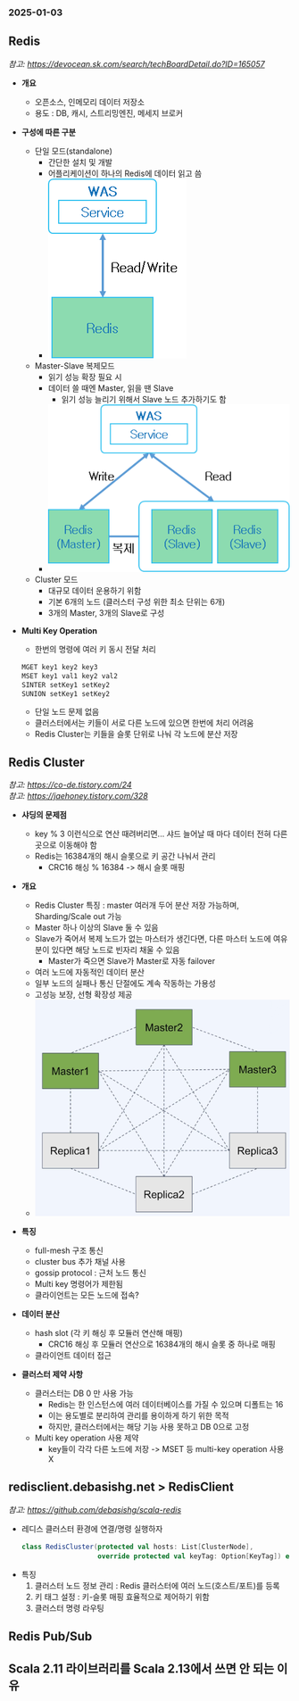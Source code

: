 ### 2025-01-03

## Redis
*참고: https://devocean.sk.com/search/techBoardDetail.do?ID=165057*  
- **개요**
  - 오픈소스, 인메모리 데이터 저장소
  - 용도 : DB, 캐시, 스트리밍엔진, 메세지 브로커

- **구성에 따른 구분**
  - 단일 모드(standalone)
    - 간단한 설치 및 개발
    - 어플리케이션이 하나의 Redis에 데이터 읽고 씀
    - ![](../images/2025-01-03-redis-single.png)
  - Master-Slave 복제모드
    - 읽기 성능 확장 필요 시
    - 데이터 쓸 때엔 Master, 읽을 땐 Slave
      - 읽기 성능 늘리기 위해서 Slave 노드 추가하기도 함
    - ![](../images/2025-01-03-redis-ms.png)
  - Cluster 모드
    - 대규모 데이터 운용하기 위함
    - 기본 6개의 노드 (클러스터 구성 위한 최소 단위는 6개)
    - 3개의 Master, 3개의 Slave로 구성

- **Multi Key Operation**
  - 한번의 명령에 여러 키 동시 전달 처리
  ```
  MGET key1 key2 key3
  MSET key1 val1 key2 val2
  SINTER setKey1 setKey2
  SUNION setKey1 setKey2
  ```
  - 단일 노드 문제 없음
  - 클러스터에서는 키들이 서로 다른 노드에 있으면 한번에 처리 어려움
  - Redis Cluster는 키들을 슬롯 단위로 나눠 각 노드에 분산 저장

## Redis Cluster
*참고: https://co-de.tistory.com/24*  
*참고: https://jaehoney.tistory.com/328*  
- **샤딩의 문제점**
  - key % 3 이런식으로 연산 때려버리면... 샤드 늘어날 때 마다 데이터 전혀 다른곳으로 이동해야 함
  - Redis는 16384개의 해시 슬롯으로 키 공간 나눠서 관리
    - CRC16 해싱 % 16384 -> 해시 슬롯 매핑

- **개요**
  - Redis Cluster 특징 : master 여러개 두어 분산 저장 가능하며, Sharding/Scale out 가능
  - Master 하나 이상의 Slave 둘 수 있음
  - Slave가 죽어서 복제 노드가 없는 마스터가 생긴다면, 다른 마스터 노드에 여유분이 있다면 해당 노드로 빈자리 채울 수 있음
    - Master가 죽으면 Slave가 Master로 자동 failover
  - 여러 노드에 자동적인 데이터 분산
  - 일부 노드의 실패나 통신 단절에도 계속 작동하는 가용성
  - 고성능 보장, 선형 확장성 제공
  - ![](../images/2025-01-03-redis-cluster.png)

- **특징**
  - full-mesh 구조 통신
  - cluster bus 추가 채널 사용
  - gossip protocol : 근처 노드 통신
  - Multi key 명령어가 제한됨
  - 클라이언트는 모든 노드에 접속?

- **데이터 분산**
  - hash slot (각 키 해싱 후 모듈러 연산해 매핑)
    - CRC16 해싱 후 모듈러 연산으로 16384개의 해시 슬롯 중 하나로 매핑
  - 클라이언트 데이터 접근

- **클러스터 제약 사항**
  - 클러스터는 DB 0 만 사용 가능
    - Redis는 한 인스턴스에 여러 데이터베이스를 가질 수 있으며 디폴트는 16
    - 이는 용도별로 분리하여 관리를 용이하게 하기 위한 목적
    - 하지만, 클러스터에서는 해당 기능 사용 못하고 DB 0으로 고정
  - Multi key operation 사용 제약
    - key들이 각각 다른 노드에 저장 -> MSET 등 multi-key operation 사용 X

## redisclient.debasishg.net > RedisClient
*참고: https://github.com/debasishg/scala-redis*  
- 레디스 클러스터 환경에 연결/명령 실행하자
  ```scala
  class RedisCluster(protected val hosts: List[ClusterNode],
                     override protected val keyTag: Option[KeyTag]) extends RedisClusterOps
  ```
- 특징
  1. 클러스터 노드 정보 관리 : Redis 클러스터에 여러 노드(호스트/포트)를 등록
  2. 키 태그 설정 : 키-슬롯 매핑 효율적으로 제어하기 위함
  3. 클러스터 명령 라우팅 

## Redis Pub/Sub

## Scala 2.11 라이브러리를 Scala 2.13에서 쓰면 안 되는 이유

